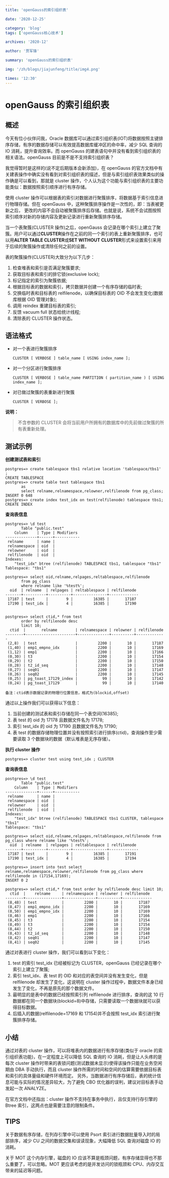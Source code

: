 ```yaml
---
title: 'openGauss的索引组织表'

date: '2020-12-25'

category: 'blog'
tags: ['openGauss核心技术']

archives: '2020-12'

author: '贾军锋'

summary: 'openGauss的索引组织表'

img: '/zh/blogs/jiajunfeng/title/img4.png'

times: '12:30'
---
```


# openGauss 的索引组织表<a name="ZH-CN_TOPIC_0000001072944639"></a>

## 概述<a name="section1375918510525"></a>

今天有位小伙伴问我，Oracle 数据库可以通过索引组织表\(IOT\)将数据按照主键排序存储，有序的数据存储可以有效提高数据库缓冲区的命中率，减少 SQL 查询的 IO 消耗，提升查询效率。而 openGauss 的建表语句中并没有看到索引组织表的相关语法。openGauss 目前是不是不支持索引组织表？

我觉得暂时是这样的\(说不定后期版本会新添加\)，在 openGauss 的官方文档中有关建表操作中确实没有看到对索引组织表的描述，但是与索引组织表效果类似的操作确是可以看到，那就是 cluster 操作，个人认为这个功能与索引组织表的主要功能类似：数据按照索引顺序进行有序存储。

使用 cluster 操作可以根据表的索引对数据进行聚簇排序，将数据基于索引信息进行物理存储。但在 openGauss 中，这种聚簇排序操作是一次性的，即：当表被更新之后， 更改的内容不会自动被聚簇排序后存储。也就是说，系统不会试图按照索引顺序对新的存储内容及更新记录进行重新聚簇排序存储。

当一个表聚簇\(CLUSTER 操作\)之后，openGauss 会记录在哪个索引上建立了聚簇。用户可以通过**CLUSTER**操作在之前的同一个索引的表上重新聚簇排序，也可以用**ALTER TABLE CLUSTER**或**SET WITHOUT CLUSTER**形式来设置索引来用于后续的聚簇操作或清除任何之前的设置。

表的聚簇操作\(CLUSTER\)大致分为以下几步：

1.  检查堆表和索引是否满足聚簇要求;
2.  获取目标表和索引的排它锁\(exclusive lock\);
3.  标记指定的索引为聚簇依据;
4.  根据目标表的数据和索引，拷贝数据并创建一个有序存储的临时表;
5.  交换临时表和目标表的 relfilenode，以确保目标表的 OID 不会发生变化\(数据库根据 OID 管理对象\);
6.  调用 reindex 重建目标表的索引;
7.  反馈 vacuum full 状态给统计线程;
8.  清除表的 CLUSTER 操作状态。

## 语法格式<a name="section57964065219"></a>

- 对一个表进行聚簇排序

  ```
  CLUSTER [ VERBOSE ] table_name [ USING index_name ];
  ```

- 对一个分区进行聚簇排序

  ```
  CLUSTER [ VERBOSE ] table_name PARTITION ( partition_name ) [ USING index_name ];
  ```

- 对已做过聚簇的表重新进行聚簇

  ```
  CLUSTER [ VERBOSE ];
  ```

<!-- > <img src='public_sys-resources/icon-note.gif'>  -->

**说明：**

> 不含参数的 CLUSTER 会将当前用户所拥有的数据库中的先前做过聚簇的所有表重新处理。

## 测试示例<a name="section7365171115551"></a>

**创建测试表和索引**

```
postgres=> create tablespace tbs1 relative location 'tablespace/tbs1' ;
CREATE TABLESPACE
postgres=> create table test tablespace tbs1
	   as
	   select relname,relnamespace,relowner,relfilenode from pg_class;
INSERT 0 648
postgres=> create index test_idx on test(relfilenode) tablespace tbs1;
CREATE INDEX
```

**查询表信息**

```
postgres=> \d test
       Table "public.test"
    Column    | Type | Modifiers
--------------+------+-----------
 relname      | name |
 relnamespace | oid  |
 relowner     | oid  |
 relfilenode  | oid  |
Indexes:
    "test_idx" btree (relfilenode) TABLESPACE tbs1, tablespace "tbs1"
Tablespace: "tbs1"

postgres=> select oid,relname,relpages,reltablespace,relfilenode
	   from pg_class
	   where relname like '%test%';
  oid  | relname  | relpages | reltablespace | relfilenode
-------+----------+----------+---------------+-------------
 17187 | test     |        9 |         16385 |       17187
 17190 | test_idx |        4 |         16385 |       17190


postgres=> select ctid,* from test
	   order by relfilenode desc
	   limit 10;
  ctid  |       relname        | relnamespace | relowner | relfilenode
--------+----------------------+--------------+----------+-------------
 (2,8)  | test                 |         2200 |       10 |       17187
 (1,40) | emp1_empno_idx       |         2200 |       10 |       17169
 (1,12) | emp1                 |         2200 |       10 |       17166
 (0,30) | t3                   |         2200 |       10 |       17154
 (0,29) | t2                   |         2200 |       10 |       17150
 (0,28) | t2_id_seq            |         2200 |       10 |       17148
 (0,27) | seq01                |         2200 |       10 |       17147
 (0,26) | seq02                |         2200 |       10 |       17145
 (0,25) | pg_toast_17129_index |           99 |       10 |       17142
 (0,24) | pg_toast_17129       |           99 |       10 |       17140

备注：ctid表示数据记录的物理行位置信息，格式为(blockid,offset)
```

通过以上操作我们可以获得以下信息：

1.  当前创建的测试表和索引存储在同一个表空间\(16385\);
2.  表 test 的 oid 为 17178 且数据文件名为 17178;
3.  索引 test_idx 的 oid 为 17190 且数据文件名为 17190;
4.  表 test 的数据存储物理位置并没有按照索引进行排序\(ctid\)，查询操作至少需要读取 3 个数据块的数据（默认堆表是无序存储）。

**执行 cluster 操作**

```
postgres=> cluster test using test_idx ; CLUSTER
```

**查询表信息**

```
postgres=> \d test
       Table "public.test"
    Column    | Type | Modifiers
--------------+------+-----------
 relname      | name |
 relnamespace | oid  |
 relowner     | oid  |
 relfilenode  | oid  |
Indexes:
    "test_idx" btree (relfilenode) TABLESPACE tbs1 CLUSTER, tablespace "tbs1"
Tablespace: "tbs1"

postgres=> select oid,relname,relpages,reltablespace,relfilenode from pg_class where relname like '%test%';
  oid  | relname  | relpages | reltablespace | relfilenode
-------+----------+----------+---------------+-------------
 17187 | test     |        9 |         16385 |       17191
 17190 | test_idx |        4 |         16385 |       17194

postgres=> insert into test select relname,relnamespace,relowner,relfilenode from pg_class where relfilenode in (17154,17169);
INSERT 0 2

postgres=> select ctid,* from test order by relfilenode desc limit 10;
  ctid  |    relname     | relnamespace | relowner | relfilenode
--------+----------------+--------------+----------+-------------
 (8,48) | test           |         2200 |       10 |       17187
 (8,47) | emp1_empno_idx |         2200 |       10 |       17169
 (8,50) | emp1_empno_idx |         2200 |       10 |       17169
 (8,46) | emp1           |         2200 |       10 |       17166
 (8,45) | t3             |         2200 |       10 |       17154
 (8,49) | t3             |         2200 |       10 |       17154
 (8,44) | t2             |         2200 |       10 |       17150
 (8,43) | t2_id_seq      |         2200 |       10 |       17148
 (8,42) | seq01          |         2200 |       10 |       17147
 (8,41) | seq02          |         2200 |       10 |       17145
```

通过对表进行 cluster 操作，我们可以看到以下变化：

1.  test 的索引 test_idx 已经被标记为 CLUSTER，openGauss 已经记录在哪个索引上建立了聚簇;
2.  索引 test_idx、表 test 的 OID 和对应的表空间并没有发生变化，但是 relfilenode 却发生了变化，这说明在 cluster 操作过程中，数据文件本身已经发生了变化，不再是原先的那个数据文件。
3.  最明显的是表中的数据已经按照索引列 relfilenode 进行排序，查询的这 10 行数据都在同一个数据块\(blockid=8\)中存储，只需要读取一个数据块就可以获得目标数据。
4.  后插入的数据\(relfilenode=17169 和 17154\)并不会按照 test_idx 索引进行聚簇排序存储。

## 小结<a name="section163514813565"></a>

通过对表的 cluster 操作，可以将堆表内的数据进行有序存储\(类似于 oracle 的索引组织表功能\)，在一定程度上可以降低 SQL 查询的 IO 消耗，但是让人头疼的是每次 cluster 操作时带来的表锁问题\(测试数据未显示\)使得该操作只能在业务空闲期由 DBA 手动执行，而且 cluster 操作所需的时间和空间的估算需要依据目标表和索引的具体量级和硬件环境而定。 另外，当数据进行有序存储后，表的统计信息可能与实际的情况差异较大，为了避免 CBO 优化器的误判，建议对目标表手动发起一次 ANALYZE。

在官方文档中还指出：cluster 操作不支持在事务中执行，且仅支持行存引擎的 Btree 索引，这两点也是需要注意的限制条件。

## TIPS<a name="section376165714560"></a>

关于数据有序存储，在列存引擎中可以使用 Psort 索引进行数据批量导入时的局部排序，减少 CU 之间的数据交集和误读现象，大幅降低 SQL 查询对磁盘 IO 的消耗。

关于 MOT 这个内存引擎，磁盘的 IO 应该不算是瓶颈问题，有序存储显得也不那么重要了，可以忽略。MOT 更应该考虑的是并发访问的锁瓶颈和 CPU、内存交互带来的延迟等问题。
